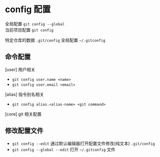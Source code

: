 # config 配置

全局配置 `git config --global`  
当前项目配置 `git config`

特定仓库的数据 `.git/config`
全局配置 `~/.gitconfig`

## 命令配置

[user] 用户相关

- `git config user.name <name>` 
- `git config user.email <email>`

[alias] 指令别名相关

- `git config alias.<alias-name> <git command>`

[core] git 相关配置

## 修改配置文件

- `git config --edit` 通过默认编辑器打开配置文件修改(纯文本) `.git/config`
- `git config --global --edit` 打开 `~/.gitconfig` 文件
